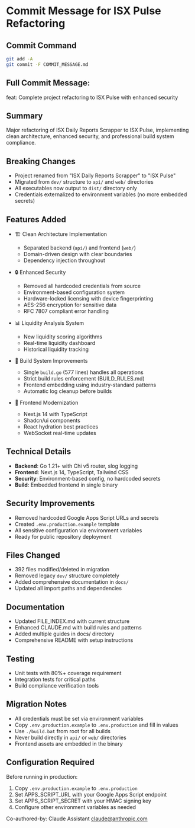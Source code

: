 # Commit Message for ISX Pulse Refactoring

## Commit Command
```bash
git add -A
git commit -F COMMIT_MESSAGE.md
```

## Full Commit Message:

feat: Complete project refactoring to ISX Pulse with enhanced security

## Summary
Major refactoring of ISX Daily Reports Scrapper to ISX Pulse, implementing clean architecture, 
enhanced security, and professional build system compliance.

## Breaking Changes
- Project renamed from "ISX Daily Reports Scrapper" to "ISX Pulse"
- Migrated from `dev/` structure to `api/` and `web/` directories
- All executables now output to `dist/` directory only
- Credentials externalized to environment variables (no more embedded secrets)

## Features Added
- 🏗️ Clean Architecture Implementation
  - Separated backend (`api/`) and frontend (`web/`)
  - Domain-driven design with clear boundaries
  - Dependency injection throughout

- 🔒 Enhanced Security
  - Removed all hardcoded credentials from source
  - Environment-based configuration system
  - Hardware-locked licensing with device fingerprinting
  - AES-256 encryption for sensitive data
  - RFC 7807 compliant error handling

- 📊 Liquidity Analysis System
  - New liquidity scoring algorithms
  - Real-time liquidity dashboard
  - Historical liquidity tracking

- 🚀 Build System Improvements
  - Single `build.go` (577 lines) handles all operations
  - Strict build rules enforcement (BUILD_RULES.md)
  - Frontend embedding using industry-standard patterns
  - Automatic log cleanup before builds

- 🎨 Frontend Modernization
  - Next.js 14 with TypeScript
  - Shadcn/ui components
  - React hydration best practices
  - WebSocket real-time updates

## Technical Details
- **Backend**: Go 1.21+ with Chi v5 router, slog logging
- **Frontend**: Next.js 14, TypeScript, Tailwind CSS
- **Security**: Environment-based config, no hardcoded secrets
- **Build**: Embedded frontend in single binary

## Security Improvements
- Removed hardcoded Google Apps Script URLs and secrets
- Created `.env.production.example` template
- All sensitive configuration via environment variables
- Ready for public repository deployment

## Files Changed
- 392 files modified/deleted in migration
- Removed legacy `dev/` structure completely
- Added comprehensive documentation in `docs/`
- Updated all import paths and dependencies

## Documentation
- Updated FILE_INDEX.md with current structure
- Enhanced CLAUDE.md with build rules and patterns
- Added multiple guides in docs/ directory
- Comprehensive README with setup instructions

## Testing
- Unit tests with 80%+ coverage requirement
- Integration tests for critical paths
- Build compliance verification tools

## Migration Notes
- All credentials must be set via environment variables
- Copy `.env.production.example` to `.env.production` and fill in values
- Use `./build.bat` from root for all builds
- Never build directly in `api/` or `web/` directories
- Frontend assets are embedded in the binary

## Configuration Required
Before running in production:
1. Copy `.env.production.example` to `.env.production`
2. Set APPS_SCRIPT_URL with your Google Apps Script endpoint
3. Set APPS_SCRIPT_SECRET with your HMAC signing key
4. Configure other environment variables as needed

Co-authored-by: Claude Assistant <claude@anthropic.com>